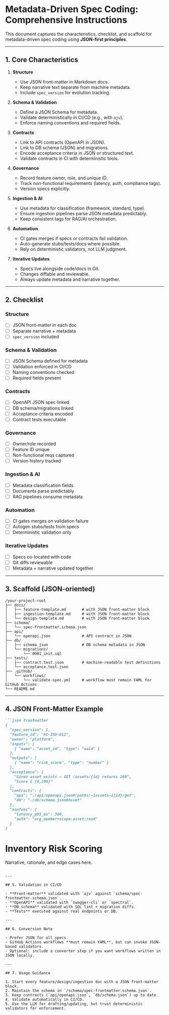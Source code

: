 # Metadata-Driven Spec Coding: Comprehensive Instructions

This document captures the characteristics, checklist, and scaffold for metadata-driven spec coding using **JSON-first principles**.

---

## 1. Core Characteristics

1. **Structure**

   * Use JSON front-matter in Markdown docs.
   * Keep narrative text separate from machine metadata.
   * Include `spec_version` for evolution tracking.

2. **Schema & Validation**

   * Define a JSON Schema for metadata.
   * Validate deterministically in CI/CD (e.g., with `ajv`).
   * Enforce naming conventions and required fields.

3. **Contracts**

   * Link to API contracts (OpenAPI in JSON).
   * Link to DB schema (JSON) and migrations.
   * Encode acceptance criteria in JSON or structured text.
   * Validate contracts in CI with deterministic tools.

4. **Governance**

   * Record feature owner, role, and unique ID.
   * Track non-functional requirements (latency, auth, compliance tags).
   * Version specs explicitly.

5. **Ingestion & AI**

   * Use metadata for classification (framework, standard, type).
   * Ensure ingestion pipelines parse JSON metadata predictably.
   * Keep consistent tags for RAG/AI orchestration.

6. **Automation**

   * CI gates merges if specs or contracts fail validation.
   * Auto-generate stubs/tests/docs where possible.
   * Rely on deterministic validators, not LLM judgment.

7. **Iterative Updates**

   * Specs live alongside code/docs in Git.
   * Changes diffable and reviewable.
   * Always update metadata and narrative together.

---

## 2. Checklist

### Structure

* [ ] JSON front-matter in each doc
* [ ] Separate narrative + metadata
* [ ] `spec_version` included

### Schema & Validation

* [ ] JSON Schema defined for metadata
* [ ] Validation enforced in CI/CD
* [ ] Naming conventions checked
* [ ] Required fields present

### Contracts

* [ ] OpenAPI JSON spec linked
* [ ] DB schema/migrations linked
* [ ] Acceptance criteria encoded
* [ ] Contract tests executable

### Governance

* [ ] Owner/role recorded
* [ ] Feature ID unique
* [ ] Non-functional reqs captured
* [ ] Version history tracked

### Ingestion & AI

* [ ] Metadata classification fields
* [ ] Documents parse predictably
* [ ] RAG pipelines consume metadata

### Automation

* [ ] CI gates merges on validation failure
* [ ] Autogen stubs/tests from specs
* [ ] Deterministic validation only

### Iterative Updates

* [ ] Specs co-located with code
* [ ] Git diffs reviewable
* [ ] Metadata + narrative updated together

---

## 3. Scaffold (JSON-oriented)

```
/your-project-root
├── docs/
│   ├── feature-template.md       # with JSON front-matter block
│   ├── ingestion-template.md     # with JSON front-matter block
│   └── design-template.md        # with JSON front-matter block
├── schema/
│   └── spec-frontmatter.schema.json
├── api/
│   └── openapi.json              # API contract in JSON
├── db/
│   ├── schema.json               # DB schema metadata in JSON
│   └── migrations/
│       └── 0001_init.sql
├── tests/
│   ├── contract.test.json        # machine-readable test definitions
│   └── acceptance.test.json
├── .github/
│   └── workflows/
│       └── validate-spec.yml     # workflow must remain YAML for GitHub Actions
└── README.md
```

---

## 4. JSON Front-Matter Example

````markdown
```json frontmatter
{
  "spec_version": 1,
  "feature_id": "AC-INV-012",
  "owner": "platform",
  "inputs": [
    { "name": "asset_id", "type": "uuid" }
  ],
  "outputs": [
    { "name": "risk_score", "type": "number" }
  ],
  "acceptance": [
    "Given asset exists → GET /assets/{id} returns 200",
    "Score ∈ [0,100]"
  ],
  "contracts": {
    "api": "./api/openapi.json#/paths/~1assets~1{id}/get",
    "db": "./db/schema.json#Asset"
  },
  "nonfunc": {
    "latency_p95_ms": 300,
    "auth": "org_member+scope:asset:read"
  }
}
````

# Inventory Risk Scoring

Narrative, rationale, and edge cases here.

```

---

## 5. Validation in CI/CD

- **Front-matter** validated with `ajv` against `schema/spec-frontmatter.schema.json`.  
- **OpenAPI** validated with `swagger-cli` or `spectral`.  
- **DB schema** validated with SQL lint + migration diffs.  
- **Tests** executed against real endpoints or DB.  

---

## 6. Conversion Note

- Prefer JSON for all specs.  
- GitHub Actions workflows **must remain YAML**, but can invoke JSON-based validators.  
- Optional: include a converter step if you want workflows written in JSON locally.

---

## 7. Usage Guidance

1. Start every feature/design/ingestion doc with a JSON front-matter block.  
2. Maintain the schema in `/schema/spec-frontmatter.schema.json`.  
3. Keep contracts (`api/openapi.json`, `db/schema.json`) up to date.  
4. Validate automatically in CI/CD.  
5. Use the LLM for drafting/updating, but trust deterministic validators for enforcement.

```

